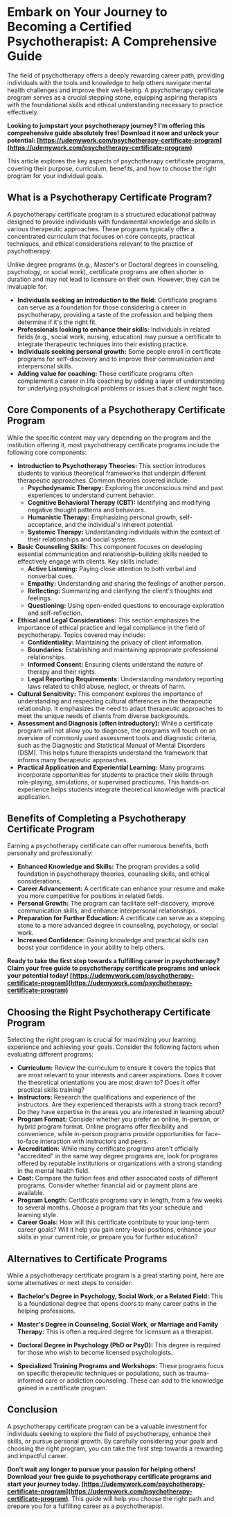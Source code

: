 # Embark on Your Journey to Becoming a Certified Psychotherapist: A Comprehensive Guide

The field of psychotherapy offers a deeply rewarding career path, providing individuals with the tools and knowledge to help others navigate mental health challenges and improve their well-being. A psychotherapy certificate program serves as a crucial stepping stone, equipping aspiring therapists with the foundational skills and ethical understanding necessary to practice effectively.

**Looking to jumpstart your psychotherapy journey? I'm offering this comprehensive guide absolutely free! Download it now and unlock your potential: [https://udemywork.com/psychotherapy-certificate-program](https://udemywork.com/psychotherapy-certificate-program)**

This article explores the key aspects of psychotherapy certificate programs, covering their purpose, curriculum, benefits, and how to choose the right program for your individual goals.

## What is a Psychotherapy Certificate Program?

A psychotherapy certificate program is a structured educational pathway designed to provide individuals with fundamental knowledge and skills in various therapeutic approaches. These programs typically offer a concentrated curriculum that focuses on core concepts, practical techniques, and ethical considerations relevant to the practice of psychotherapy.

Unlike degree programs (e.g., Master's or Doctoral degrees in counseling, psychology, or social work), certificate programs are often shorter in duration and may not lead to licensure on their own. However, they can be invaluable for:

*   **Individuals seeking an introduction to the field:** Certificate programs can serve as a foundation for those considering a career in psychotherapy, providing a taste of the profession and helping them determine if it's the right fit.
*   **Professionals looking to enhance their skills:** Individuals in related fields (e.g., social work, nursing, education) may pursue a certificate to integrate therapeutic techniques into their existing practice.
*   **Individuals seeking personal growth:** Some people enroll in certificate programs for self-discovery and to improve their communication and interpersonal skills.
*   **Adding value for coaching:** These certificate programs often complement a career in life coaching by adding a layer of understanding for underlying psychological problems or issues that a client might face.

## Core Components of a Psychotherapy Certificate Program

While the specific content may vary depending on the program and the institution offering it, most psychotherapy certificate programs include the following core components:

*   **Introduction to Psychotherapy Theories:** This section introduces students to various theoretical frameworks that underpin different therapeutic approaches. Common theories covered include:
    *   **Psychodynamic Therapy:** Exploring the unconscious mind and past experiences to understand current behavior.
    *   **Cognitive Behavioral Therapy (CBT):** Identifying and modifying negative thought patterns and behaviors.
    *   **Humanistic Therapy:** Emphasizing personal growth, self-acceptance, and the individual's inherent potential.
    *   **Systemic Therapy:** Understanding individuals within the context of their relationships and social systems.
*   **Basic Counseling Skills:** This component focuses on developing essential communication and relationship-building skills needed to effectively engage with clients. Key skills include:
    *   **Active Listening:** Paying close attention to both verbal and nonverbal cues.
    *   **Empathy:** Understanding and sharing the feelings of another person.
    *   **Reflecting:** Summarizing and clarifying the client's thoughts and feelings.
    *   **Questioning:** Using open-ended questions to encourage exploration and self-reflection.
*   **Ethical and Legal Considerations:** This section emphasizes the importance of ethical practice and legal compliance in the field of psychotherapy. Topics covered may include:
    *   **Confidentiality:** Maintaining the privacy of client information.
    *   **Boundaries:** Establishing and maintaining appropriate professional relationships.
    *   **Informed Consent:** Ensuring clients understand the nature of therapy and their rights.
    *   **Legal Reporting Requirements:** Understanding mandatory reporting laws related to child abuse, neglect, or threats of harm.
*   **Cultural Sensitivity:** This component explores the importance of understanding and respecting cultural differences in the therapeutic relationship. It emphasizes the need to adapt therapeutic approaches to meet the unique needs of clients from diverse backgrounds.
*   **Assessment and Diagnosis (often introductory):** While a certificate program will not allow you to diagnose, the programs will touch on an overview of commonly used assessment tools and diagnostic criteria, such as the Diagnostic and Statistical Manual of Mental Disorders (DSM). This helps future therapists understand the framework that informs many therapeutic approaches.
*   **Practical Application and Experiential Learning:** Many programs incorporate opportunities for students to practice their skills through role-playing, simulations, or supervised practicums. This hands-on experience helps students integrate theoretical knowledge with practical application.

## Benefits of Completing a Psychotherapy Certificate Program

Earning a psychotherapy certificate can offer numerous benefits, both personally and professionally:

*   **Enhanced Knowledge and Skills:** The program provides a solid foundation in psychotherapy theories, counseling skills, and ethical considerations.
*   **Career Advancement:** A certificate can enhance your resume and make you more competitive for positions in related fields.
*   **Personal Growth:** The program can facilitate self-discovery, improve communication skills, and enhance interpersonal relationships.
*   **Preparation for Further Education:** A certificate can serve as a stepping stone to a more advanced degree in counseling, psychology, or social work.
*   **Increased Confidence:** Gaining knowledge and practical skills can boost your confidence in your ability to help others.

**Ready to take the first step towards a fulfilling career in psychotherapy? Claim your free guide to psychotherapy certificate programs and unlock your potential today! [https://udemywork.com/psychotherapy-certificate-program](https://udemywork.com/psychotherapy-certificate-program)**

## Choosing the Right Psychotherapy Certificate Program

Selecting the right program is crucial for maximizing your learning experience and achieving your goals. Consider the following factors when evaluating different programs:

*   **Curriculum:** Review the curriculum to ensure it covers the topics that are most relevant to your interests and career aspirations. Does it cover the theoretical orientations you are most drawn to? Does it offer practical skills training?
*   **Instructors:** Research the qualifications and experience of the instructors. Are they experienced therapists with a strong track record? Do they have expertise in the areas you are interested in learning about?
*   **Program Format:** Consider whether you prefer an online, in-person, or hybrid program format. Online programs offer flexibility and convenience, while in-person programs provide opportunities for face-to-face interaction with instructors and peers.
*   **Accreditation:** While many certificate programs aren't officially "accredited" in the same way degree programs are, look for programs offered by reputable institutions or organizations with a strong standing in the mental health field.
*   **Cost:** Compare the tuition fees and other associated costs of different programs. Consider whether financial aid or payment plans are available.
*   **Program Length:** Certificate programs vary in length, from a few weeks to several months. Choose a program that fits your schedule and learning style.
*   **Career Goals:** How will this certificate contribute to your long-term career goals? Will it help you gain entry-level positions, enhance your skills in your current role, or prepare you for further education?

## Alternatives to Certificate Programs

While a psychotherapy certificate program is a great starting point, here are some alternatives or next steps to consider:

* **Bachelor's Degree in Psychology, Social Work, or a Related Field:** This is a foundational degree that opens doors to many career paths in the helping professions.

* **Master's Degree in Counseling, Social Work, or Marriage and Family Therapy:** This is often a required degree for licensure as a therapist.

* **Doctoral Degree in Psychology (PhD or PsyD):** This degree is required for those who wish to become licensed psychologists.

* **Specialized Training Programs and Workshops:** These programs focus on specific therapeutic techniques or populations, such as trauma-informed care or addiction counseling. These can add to the knowledge gained in a certificate program.

## Conclusion

A psychotherapy certificate program can be a valuable investment for individuals seeking to explore the field of psychotherapy, enhance their skills, or pursue personal growth. By carefully considering your goals and choosing the right program, you can take the first step towards a rewarding and impactful career.

**Don't wait any longer to pursue your passion for helping others! Download your free guide to psychotherapy certificate programs and start your journey today. [https://udemywork.com/psychotherapy-certificate-program](https://udemywork.com/psychotherapy-certificate-program)**. This guide will help you choose the right path and prepare you for a fulfilling career as a psychotherapist.
